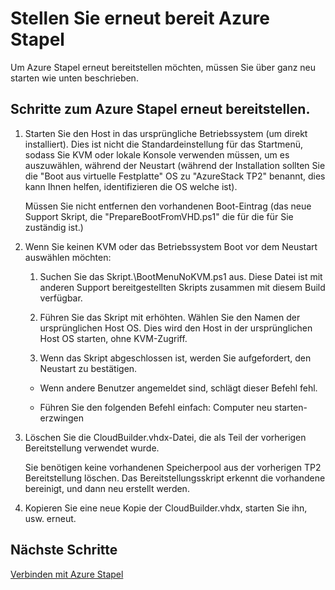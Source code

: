 <properties
    pageTitle="Stellen Sie erneut bereit Azure Stapel | Microsoft Azure"
    description="Erneut bereitstellen Sie Azure Stapel."
    services="azure-stack"
    documentationCenter=""
    authors="ErikjeMS"
    manager="byronr"
    editor=""/>

<tags
    ms.service="azure-stack"
    ms.workload="na"
    ms.tgt_pltfrm="na"
    ms.devlang="na"
    ms.topic="article"
    ms.date="09/29/2016"
    ms.author="erikje"/>

# <a name="redeploy-azure-stack"></a>Stellen Sie erneut bereit Azure Stapel

Um Azure Stapel erneut bereitstellen möchten, müssen Sie über ganz neu starten wie unten beschrieben.

## <a name="steps-to-redeploy-azure-stack"></a>Schritte zum Azure Stapel erneut bereitstellen.

1. Starten Sie den Host in das ursprüngliche Betriebssystem (um direkt installiert). Dies ist nicht die Standardeinstellung für das Startmenü, sodass Sie KVM oder lokale Konsole verwenden müssen, um es auszuwählen, während der Neustart (während der Installation sollten Sie die "Boot aus virtuelle Festplatte" OS zu "AzureStack TP2" benannt, dies kann Ihnen helfen, identifizieren die OS welche ist).

    Müssen Sie nicht entfernen den vorhandenen Boot-Eintrag (das neue Support Skript, die "PrepareBootFromVHD.ps1" die für die für Sie zuständig ist.)

2. Wenn Sie keinen KVM oder das Betriebssystem Boot vor dem Neustart auswählen möchten:
    
    1. Suchen Sie das Skript.\BootMenuNoKVM.ps1 aus. Diese Datei ist mit anderen Support bereitgestellten Skripts zusammen mit diesem Build verfügbar.
    
    2. Führen Sie das Skript mit erhöhten. Wählen Sie den Namen der ursprünglichen Host OS. Dies wird den Host in der ursprünglichen Host OS starten, ohne KVM-Zugriff.
    
    3. Wenn das Skript abgeschlossen ist, werden Sie aufgefordert, den Neustart zu bestätigen.

    - Wenn andere Benutzer angemeldet sind, schlägt dieser Befehl fehl.

    - Führen Sie den folgenden Befehl einfach: Computer neu starten-erzwingen 
 
3. Löschen Sie die CloudBuilder.vhdx-Datei, die als Teil der vorherigen Bereitstellung verwendet wurde.

    Sie benötigen keine vorhandenen Speicherpool aus der vorherigen TP2 Bereitstellung löschen. Das Bereitstellungsskript erkennt die vorhandene bereinigt, und dann neu erstellt werden.

5. Kopieren Sie eine neue Kopie der CloudBuilder.vhdx, starten Sie ihn, usw. erneut.

## <a name="next-steps"></a>Nächste Schritte

[Verbinden mit Azure Stapel](azure-stack-connect-azure-stack.md)
